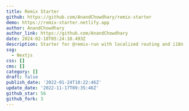 ```yaml
---
title: Remix Starter
github: https://github.com/AnandChowdhary/remix-starter
demo: https://remix-starter.netlify.app
author: AnandChowdhary
author_link: https://github.com/AnandChowdhary
date: 2024-02-18T05:24:10.493Z
description: Starter for @remix-run with localized routing and i18n
ssg:
  - Nextjs
css: []
cms: []
category: []
draft: false
publish_date: '2022-01-24T10:22:46Z'
update_date: '2022-11-17T09:35:46Z'
github_star: 56
github_fork: 3
---
```

